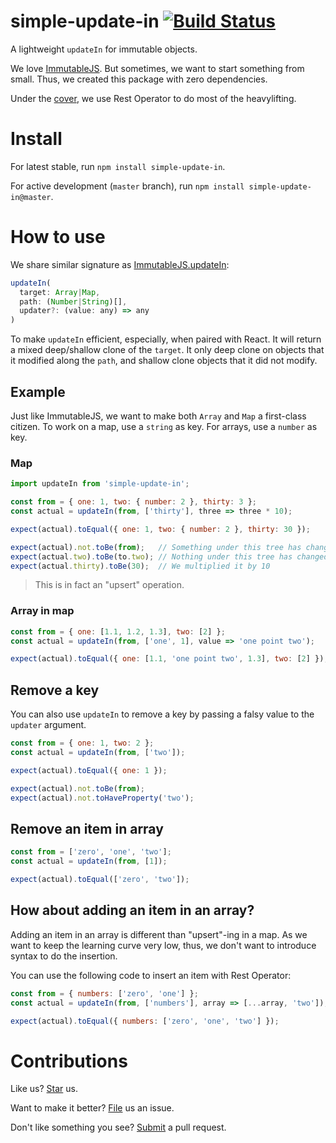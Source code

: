 # simple-update-in [![Build Status](https://travis-ci.org/compulim/simple-update-in.svg?branch=master)](https://travis-ci.org/compulim/simple-update-in)

A lightweight `updateIn` for immutable objects.

We love [ImmutableJS](https://facebook.github.io/immutable-js). But sometimes, we want to start something from small. Thus, we created this package with zero dependencies.

Under the [cover](src/index.js), we use Rest Operator to do most of the heavylifting.

# Install

For latest stable, run `npm install simple-update-in`.

For active development (`master` branch), run `npm install simple-update-in@master`.

# How to use

We share similar signature as [ImmutableJS.updateIn](https://facebook.github.io/immutable-js/docs/#/Map/updateIn):

```js
updateIn(
  target: Array|Map,
  path: (Number|String)[],
  updater?: (value: any) => any
)
```

To make `updateIn` efficient, especially, when paired with React. It will return a mixed deep/shallow clone of the `target`. It only deep clone on objects that it modified along the `path`, and shallow clone objects that it did not modify.

## Example

Just like ImmutableJS, we want to make both `Array` and `Map` a first-class citizen. To work on a map, use a `string` as key. For arrays, use a `number` as key.

### Map

```js
import updateIn from 'simple-update-in';

const from = { one: 1, two: { number: 2 }, thirty: 3 };
const actual = updateIn(from, ['thirty'], three => three * 10);

expect(actual).toEqual({ one: 1, two: { number: 2 }, thirty: 30 });

expect(actual).not.toBe(from);   // Something under this tree has changed
expect(actual.two).toBe(to.two); // Nothing under this tree has changed
expect(actual.thirty).toBe(30);  // We multiplied it by 10
```

> This is in fact an "upsert" operation.

### Array in map

```js
const from = { one: [1.1, 1.2, 1.3], two: [2] };
const actual = updateIn(from, ['one', 1], value => 'one point two');

expect(actual).toEqual({ one: [1.1, 'one point two', 1.3], two: [2] });
```

## Remove a key

You can also use `updateIn` to remove a key by passing a falsy value to the `updater` argument.

```js
const from = { one: 1, two: 2 };
const actual = updateIn(from, ['two']);

expect(actual).toEqual({ one: 1 });

expect(actual).not.toBe(from);
expect(actual).not.toHaveProperty('two');
```

## Remove an item in array

```js
const from = ['zero', 'one', 'two'];
const actual = updateIn(from, [1]);

expect(actual).toEqual(['zero', 'two']);
```

## How about adding an item in an array?

Adding an item in an array is different than "upsert"-ing in a map. As we want to keep the learning curve very low, thus, we don't want to introduce syntax to do the insertion.

You can use the following code to insert an item with Rest Operator:

```js
const from = { numbers: ['zero', 'one'] };
const actual = updateIn(from, ['numbers'], array => [...array, 'two']);

expect(actual).toEqual({ numbers: ['zero', 'one', 'two'] });
```

# Contributions

Like us? [Star](https://github.com/compulim/simple-update-in/stargazers) us.

Want to make it better? [File](https://github.com/compulim/simple-update-in/issues) us an issue.

Don't like something you see? [Submit](https://github.com/compulim/simple-update-in/pulls) a pull request.
